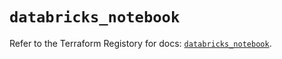 # `databricks_notebook`

Refer to the Terraform Registory for docs: [`databricks_notebook`](https://registry.terraform.io/providers/databricks/databricks/1.19.0/docs/resources/notebook).
